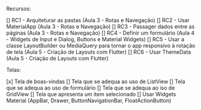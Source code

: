 Recursos:

[] RC1 - Arquiteturar as pastas (Aula 3 - Rotas e Navegação)
[] RC2 - Usar MaterialApp (Aula 3 - Rotas e Navegação)
[] RC3 - Passager dados entre as páginas (Aula 3 - Rotas e Navegação)
[] RC4 - Definir um formulário (Aula 4 - Widgets de Input e Dialog, Buttons e Material Widgets)
[] RC5 - Usar a classe LayoutBuilder ou MediaQuery para tornar o app responsivo à rotação de tela (Aula 5 - Criação de Layouts com Flutter)
[] RC6 - Usar ThemeData (Aula 5 - Criação de Layouts com Flutter)

Telas:

[x] Tela de boas-vindas
[] Tela que se adequa ao uso de ListView
[] Tela que se adequa ao uso de formulário
[] Tela que se adequa ao iso de GridView
[] Tela que apresenta um item selecionado
[] Usar Widgets Material (AppBar, Drawer, ButtonNavigationBar, FloatActionButton)